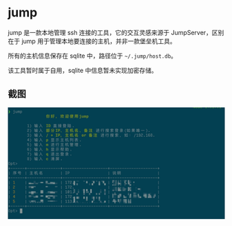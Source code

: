 # jump

jump 是一款本地管理 ssh 连接的工具，它的交互灵感来源于 JumpServer，区别在于 jump 用于管理本地要连接的主机，并非一款堡垒机工具。

所有的主机信息保存在 sqlite 中，路径位于 `~/.jump/host.db`。

该工具暂时属于自用，sqlite 中信息暂未实现加密存储。

## 截图
![](docs/img/jump-demo.jpg)
